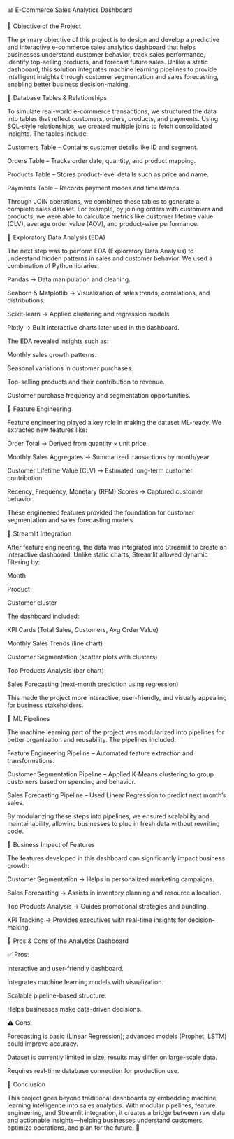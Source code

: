 📊 E-Commerce Sales Analytics Dashboard

🔹 Objective of the Project

The primary objective of this project is to design and develop a predictive and interactive e-commerce sales analytics dashboard that helps businesses understand customer behavior, track sales performance, identify top-selling products, and forecast future sales. Unlike a static dashboard, this solution integrates machine learning pipelines to provide intelligent insights through customer segmentation and sales forecasting, enabling better business decision-making.

🔹 Database Tables & Relationships

To simulate real-world e-commerce transactions, we structured the data into tables that reflect customers, orders, products, and payments. Using SQL-style relationships, we created multiple joins to fetch consolidated insights. The tables include:

Customers Table – Contains customer details like ID and segment.

Orders Table – Tracks order date, quantity, and product mapping.

Products Table – Stores product-level details such as price and name.

Payments Table – Records payment modes and timestamps.

Through JOIN operations, we combined these tables to generate a complete sales dataset. For example, by joining orders with customers and products, we were able to calculate metrics like customer lifetime value (CLV), average order value (AOV), and product-wise performance.

🔹 Exploratory Data Analysis (EDA)

The next step was to perform EDA (Exploratory Data Analysis) to understand hidden patterns in sales and customer behavior. We used a combination of Python libraries:

Pandas → Data manipulation and cleaning.

Seaborn & Matplotlib → Visualization of sales trends, correlations, and distributions.

Scikit-learn → Applied clustering and regression models.

Plotly → Built interactive charts later used in the dashboard.

The EDA revealed insights such as:

Monthly sales growth patterns.

Seasonal variations in customer purchases.

Top-selling products and their contribution to revenue.

Customer purchase frequency and segmentation opportunities.

🔹 Feature Engineering

Feature engineering played a key role in making the dataset ML-ready. We extracted new features like:

Order Total → Derived from quantity × unit price.

Monthly Sales Aggregates → Summarized transactions by month/year.

Customer Lifetime Value (CLV) → Estimated long-term customer contribution.

Recency, Frequency, Monetary (RFM) Scores → Captured customer behavior.

These engineered features provided the foundation for customer segmentation and sales forecasting models.

🔹 Streamlit Integration

After feature engineering, the data was integrated into Streamlit to create an interactive dashboard. Unlike static charts, Streamlit allowed dynamic filtering by:

Month

Product

Customer cluster

The dashboard included:

KPI Cards (Total Sales, Customers, Avg Order Value)

Monthly Sales Trends (line chart)

Customer Segmentation (scatter plots with clusters)

Top Products Analysis (bar chart)

Sales Forecasting (next-month prediction using regression)

This made the project more interactive, user-friendly, and visually appealing for business stakeholders.

🔹 ML Pipelines

The machine learning part of the project was modularized into pipelines for better organization and reusability. The pipelines included:

Feature Engineering Pipeline – Automated feature extraction and transformations.

Customer Segmentation Pipeline – Applied K-Means clustering to group customers based on spending and behavior.

Sales Forecasting Pipeline – Used Linear Regression to predict next month’s sales.

By modularizing these steps into pipelines, we ensured scalability and maintainability, allowing businesses to plug in fresh data without rewriting code.

🔹 Business Impact of Features

The features developed in this dashboard can significantly impact business growth:

Customer Segmentation → Helps in personalized marketing campaigns.

Sales Forecasting → Assists in inventory planning and resource allocation.

Top Products Analysis → Guides promotional strategies and bundling.

KPI Tracking → Provides executives with real-time insights for decision-making.

🔹 Pros & Cons of the Analytics Dashboard

✅ Pros:

Interactive and user-friendly dashboard.

Integrates machine learning models with visualization.

Scalable pipeline-based structure.

Helps businesses make data-driven decisions.

⚠️ Cons:

Forecasting is basic (Linear Regression); advanced models (Prophet, LSTM) could improve accuracy.

Dataset is currently limited in size; results may differ on large-scale data.

Requires real-time database connection for production use.

🔹 Conclusion


This project goes beyond traditional dashboards by embedding machine learning intelligence into sales analytics. With modular pipelines, feature engineering, and Streamlit integration, it creates a bridge between raw data and actionable insights—helping businesses understand customers, optimize operations, and plan for the future. 🚀
